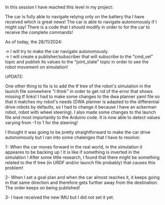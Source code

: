 In this session I have reached this level in my project:

The car is fully able to navigate relying only on the battery tha I have received which is great news!
The car is able to navigate autonomously if I might say! There is a code that I should modify in order to  for the car to receive the complete commands!

As of today, the 28/11/2024:

-> I will try to make the car navigate autonomously. <br>
-> I will create a publisher/subscriber that will subscribe to the "cmd_vel" topic and publish its values to the "joint_state" topic in order to see the robot movement on simulation!

UPDATE:

One other thing to fix is to add the tf tree of the robot's simulation in the launch file somewhere "I think" in order to get rid of the error that shows missing tf links!
I had to make some changes to the dwa planner yaml file so that it matches my robot's needs (DWA planner is adapted to the differential drive robots by defaults, so I had to change it because I have an ackerman robot, robot with wheel steering). I also made some changes to the launch file and most importantly to the Arduino code. It is now able to detect values varying from -1 to 1 for the steering!

I thought it was going to be pretty straightforward to make the car drive autonomously but I ran into some chalenges that I have to resolve:

1- When the car moves forward in the real world, in the simulation it appeares to be backing up ! It is like if something is inverted in the simulation ! After some little research, I found that there might be something related to the tf tree (in URDF and/or launch file probably) that causes this problem!

2- When I set a goal plan and when the car almost reaches it, it keeps going in that same direction and therefore gets further away from the destination. The order keeps on being published!

3- I have received the new IMU but I did not set it yet.
